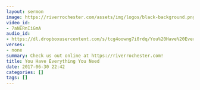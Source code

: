 ```yaml
---
layout: sermon
image: https://riverrochester.com/assets/img/logos/black-background.png
video_id:
- 7aNERnIiGmA
audio_id:
- https://dl.dropboxusercontent.com/s/tcg4oowng7i0rdq/You%20Have%20Everything%20You%20Need.mp3?dl=0
verses:
- none
summary: Check us out online at https://riverrochester.com!
title: You Have Everything You Need
date: 2017-06-30 22:42
categories: []
tags: []
---
```

